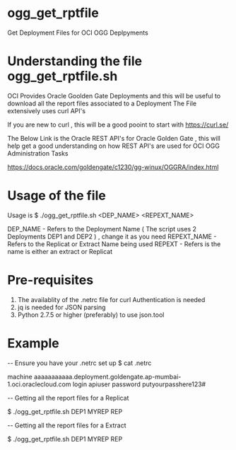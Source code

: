 # ogg_get_rptfile
Get Deployment Files for OCI OGG Deplpyments 

# Understanding the file ogg_get_rptfile.sh

OCI Provides Oracle Goolden Gate Deployments and this will be useful to download all the report files associated to a Deployment 
The File extensively uses curl API's

If you are new to curl , this will be a good pooint to start with 
https://curl.se/

The Below Link is the Oracle REST API's for Oracle Golden Gate ,
this will help get a good understanding on how REST API's are used for OCI OGG Administration Tasks

https://docs.oracle.com/goldengate/c1230/gg-winux/OGGRA/index.html

# Usage of the file 

Usage is $ ./ogg_get_rptfile.sh <DEP_NAME> <REPEXT_NAME> <REPEXT>

DEP_NAME    - Refers to the Deployment Name ( The script uses 2 Deployments DEP1 and DEP2 ) , change it as you need
REPEXT_NAME - Refers to the Replicat or Extract Name being used 
REPEXT      - Refers is the name is either an extract or Replicat

# Pre-requisites 
1) The availablity of the .netrc file for curl Authentication is needed 
2) jq is needed for JSON parsing
3) Python 2.7.5 or higher (preferably) to use json.tool

# Example

-- Ensure you have your .netrc set up 
$ cat .netrc
 
machine         aaaaaaaaaaa.deployment.goldengate.ap-mumbai-1.oci.oraclecloud.com login           apiuser  password        putyourpasshere123#

-- Getting all the report files for a Replicat
 
 $ ./ogg_get_rptfile.sh DEP1 MYREP REP

-- Getting all the report files for a Extract

$ ./ogg_get_rptfile.sh DEP1 MYREP REP

